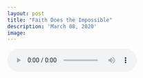 ```yaml
---
layout: post
title: "Faith Does the Impossible"
description: 'March 08, 2020'
image:
---
```


<audio controls preload="metadata">
  <source src="https://docs.google.com/uc?export=open&id=1Sr_HACl9oR7kLe_Yjcv8seVjheeVjhwR" type="audio/mp3">
Your browser does not support the audio element.
</audio>
